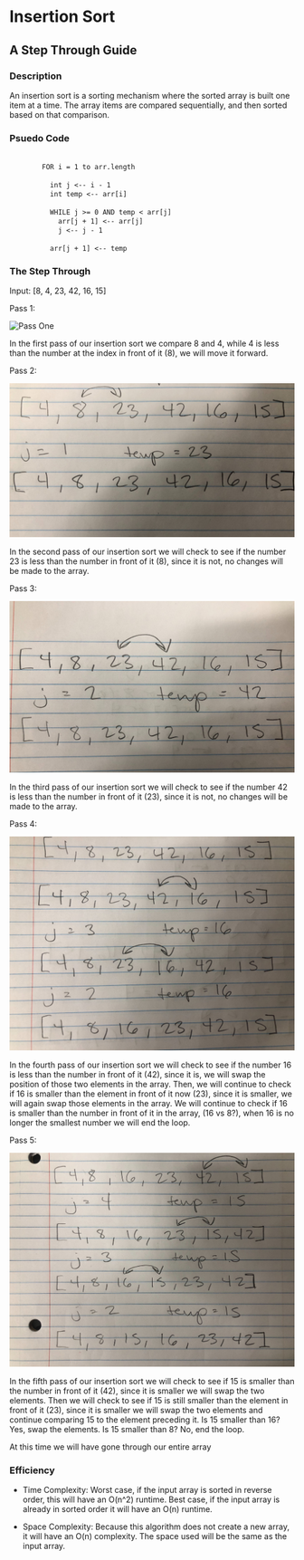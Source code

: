 # Insertion Sort
## A Step Through Guide

### Description
An insertion sort is a sorting mechanism where the sorted array is built one item at a time. The array items are compared sequentially, and then sorted based on that comparison.

### Psuedo Code
``` InsertionSort(int[] arr)
      
        FOR i = 1 to arr.length
        
          int j <-- i - 1
          int temp <-- arr[i]
          
          WHILE j >= 0 AND temp < arr[j]
            arr[j + 1] <-- arr[j]
            j <-- j - 1
            
          arr[j + 1] <-- temp 
```

### The Step Through

Input: [8, 4, 23, 42, 16, 15]

Pass 1:

![Pass One](./data-structures-and-algorithms/assets/passOne.jpg)

In the first pass of our insertion sort we compare 8 and 4, while 4 is less than the number at the index in front of it (8), we will move it forward.

Pass 2:

![Pass Two](assets/passTwo.jpg)

In the second pass of our insertion sort we will check to see if the number 23 is less than the number in front of it (8), since it is not, no changes will be made to the array.

Pass 3:

![Pass Three](assets/passThree.jpg)

In the third pass of our insertion sort we will check to see if the number 42 is less than the number in front of it (23), since it is not, no changes will be made to the array.

Pass 4:

![AltText](assets/passFour.jpg)

In the fourth pass of our insertion sort we will check to see if the number 16 is less than the number in front of it (42), since it is, we will swap the position of those two elements in the array. Then, we will continue to check if 16 is smaller than the element in front of it now (23), since it is smaller, we will again swap those elements in the array. We will continue to check if 16 is smaller than the number in front of it in the array, (16 vs 8?), when 16 is no longer the smallest number we will end the loop.

Pass 5:

![AltText](assets/passFive.jpg)

In the fifth pass of our insertion sort we will check to see if 15 is smaller than the number in front of it (42), since it is smaller we will swap the two elements. Then we will check to see if 15 is still smaller than the element in front of it (23), since it is smaller we will swap the two elements and continue comparing 15 to the element preceding it. Is 15 smaller than 16? Yes, swap the elements. Is 15 smaller than 8? No, end the loop.

At this time we will have gone through our entire array


### Efficiency

- Time Complexity: Worst case, if the input array is sorted in reverse order, this will have an O(n^2) runtime. Best case, if the input array is already in sorted order it will have an O(n) runtime.

- Space Complexity: Because this algorithm does not create a new array, it will have an O(n) complexity. The space used will be the same as the input array.

